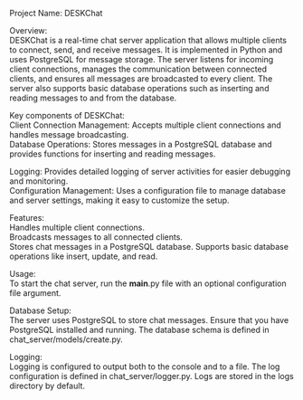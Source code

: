 Project Name: DESKChat  

Overview:  
DESKChat is a real-time chat server application that allows multiple clients to connect, send, and receive messages. It is implemented in Python and uses PostgreSQL for message storage. The server listens for incoming client connections, manages the communication between connected clients, and ensures all messages are broadcasted to every client. The server also supports basic database operations such as inserting and reading messages to and from the database.   

Key components of DESKChat:  
Client Connection Management: Accepts multiple client connections and handles message broadcasting.  
Database Operations: Stores messages in a PostgreSQL database and provides functions for inserting and reading messages.    

Logging: Provides detailed logging of server activities for easier debugging and monitoring.  
Configuration Management: Uses a configuration file to manage database and server settings, making it easy to customize the setup.

Features:  
Handles multiple client connections.  
Broadcasts messages to all connected clients.  
Stores chat messages in a PostgreSQL database.
Supports basic database operations like insert, update, and read.    

Usage:  
To start the chat server, run the __main__.py file with an optional configuration file argument.    

Database Setup:  
The server uses PostgreSQL to store chat messages. Ensure that you have PostgreSQL installed and running. The database schema is defined in chat_server/models/create.py.    

Logging:  
Logging is configured to output both to the console and to a file. The log configuration is defined in chat_server/logger.py. Logs are stored in the logs directory by default.  
